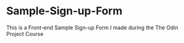 # Sample-Sign-up-Form

This is a Front-end Sample Sign-up Form I made during the The Odin Project Course
